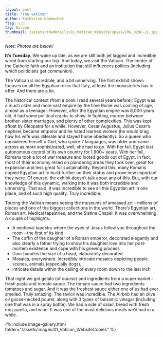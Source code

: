 ```yaml
---
layout: post
title: "The Vatican"
author: Katherine Nammacher
flag: 🇮🇹
tag: Europe
thumbnail: /assets/thumbnails/01_Vatican_WebsiteCopies/IMG_0296-21.jpg
---
```


_Note: Photos are below!_

**It’s Tuesday.** We wake up late, as we are still both jet lagged and incredibly wired from starting our trip. And today, we visit the Vatican. The center of the Catholic faith and an institution that still influences politics (including which politicians get communion).

The Vatican is incredible, and a bit unnerving. The first exhibit shown focuses on all the Egyptian relics that Italy, at least the monasteries has to offer. And there are a lot.

The historical context (from a book I read several years before): Egypt was a much older and more vast empire by the time Rome was coming of age, almost as a teenager. However, after the Egyptian empire was 6,000 years old, it had some political cracks to show. In fighting, murder between brother-sister marriages, and plenty of other complexities. This was kept afloat by Cleopatra for a while. However, Cesar Augustus, Julius Cesar’s nephew, became emperor and he hated learned women (he would brag how his wife was illiterate and stayed home obediently). So a queen who considered herself a God, who spoke 7 languages, was older and came across as more sophisticated, well, she had to go. With her fall, Egypt lost autonomous control of its own country for 1,900+ years. With her fall, Romans took a lot of war treasure and looted goods out of Egypt. In fact, most of their economy relied on plundering areas they took over, great for expansion and less great for sustainability. Beyond this, many Romans copied Egyptian art to build further on their status and prove how important they were. Of course, the exhibit doesn’t talk about any of this. But, with our knowledge of this dynamic, walking into it was both incredible and unnerving. That said, it was incredible to see all this Egyptian art in one place, and of such high quality. Truly incredible.

Touring the Vatican means seeing the museums of amassed art - millions of pieces and one of the biggest collections in the world. There’s Egyptian art, Roman art, Medical tapestries, and the Sistine Chapel. It was overwhelming. A couple of highlights:

- A medieval tapestry where the eyes of Jesus follow you throughout the room - the first of its kind
- The coffin of the daughter of a Roman emperor, decorated elegantly and also clearly a father trying to show his daughter love into her post-mortem existence and cope with his grieving process
- Door handles the size of a head, elaborately decorated
- Mosaics, everywhere. Incredibly intricate mosaics depicting people, scenes, animals (especially dogs),
- Intricate details within the ceiling of every room down to the last inch

That night we got gelato (of course) and ingredients from a supermarket - fresh pasta and tomato sauce. The tomato sauce had two ingredients: tomatoes and sugar. And it was the freshest sauce either one of us had ever smelled. Truly amazing. The ravioli was incredible. The Airbnb had an olive oil goose-necked pourer, along with 3 types of balsamic vinegar (including one that was in a spray bottle). We had a side of salad, bread with fresh mozzarella, and wine. It was one of the most delicious meals we’d had in a while.

{% include image-gallery.html folder="/assets/images/01_Vatican_WebsiteCopies" %}
